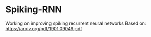# Spiking-RNN
Working on improving spiking recurrent neural networks
Based on: https://arxiv.org/pdf/1901.09049.pdf

